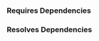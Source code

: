 <!---
  Does this work have a corresponding ticket?

  Please link your Jira ticket by including it in one of the following reference:
    - the PR title
    - branch name
    - commit message
  
  By referencing it, it will let the QA team to know what to watch out for when creating a new release.

  Example:

  [LINK-777](https://smartcontract-it.atlassian.net/browse/LINK-777)
--> 

### Requires Dependencies
<!---
  Does this work depend on other open PRs?

  Please list other PRs that are blocking this PR.

  Example:

  - https://github.com/smartcontractkit/chainlink-common/pull/7777777
-->

### Resolves Dependencies
<!---
  Does this work support other open PRs? 

  Please list other PRs that are waiting for this PR to be merged.

  Example:

  - https://github.com/smartcontractkit/ccip/pull/7777777
-->

